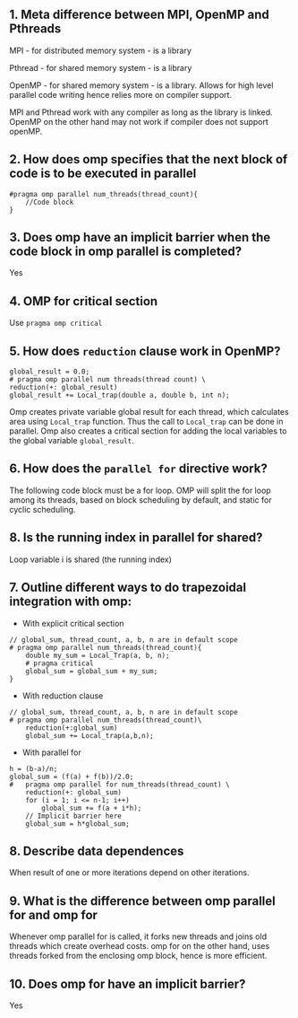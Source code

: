 ## 1. Meta difference between MPI, OpenMP and Pthreads

MPI - for distributed memory system - is a library 

Pthread - for shared memory system - is a library 

OpenMP - for shared memory system - is a library. Allows for high level parallel code writing hence relies more on compiler support. 

MPI and Pthread work with any compiler as long as the library is linked. OpenMP on the other hand may not work if compiler does not support openMP.

## 2. How does omp specifies that the next block of code is to be executed in parallel

```
#pragma omp parallel num_threads(thread_count){
    //Code block
}
```

## 3. Does omp have an implicit barrier when the code block in omp parallel is completed? 

Yes 

## 4. OMP for critical section 

Use `pragma omp critical`

## 5. How does `reduction` clause work in OpenMP? 

```
global_result = 0.0;
# pragma omp parallel num threads(thread count) \
reduction(+: global_result)
global_result += Local_trap(double a, double b, int n);
```

Omp creates private variable global result for each thread, which calculates area using `Local_trap` function. Thus the call to  `Local_trap` can be done in parallel. Omp also creates a critical section for adding the local variables to the global variable `global_result`.

## 6. How does the `parallel for` directive work? 

The following code block must be a for loop. OMP will split the for loop among its threads, based on block scheduling by default, and static for cyclic scheduling. 

## 8. Is the running index in parallel for shared? 

Loop variable i is shared (the running index)

## 7. Outline different ways to do trapezoidal integration with omp: 

- With explicit critical section 

```
// global_sum, thread_count, a, b, n are in default scope
# pragma omp parallel num_threads(thread_count){
    double my_sum = Local_Trap(a, b, n);
    # pragma critical
    global_sum = global_sum + my_sum;
}
```

- With reduction clause 
  
```
// global_sum, thread_count, a, b, n are in default scope
# pragma omp parallel num_threads(thread_count)\
    reduction(+:global_sum)
    global_sum += Local_trap(a,b,n);
```

- With parallel for

```
h = (b-a)/n; 
global_sum = (f(a) + f(b))/2.0; 
#   pragma omp parallel for num_threads(thread_count) \
    reduction(+: global_sum)
    for (i = 1; i <= n-1; i++)
        global_sum += f(a + i*h);
    // Implicit barrier here 
    global_sum = h*global_sum; 
```

## 8. Describe data dependences 

When result of one or more iterations depend on other iterations. 

## 9. What is the difference between omp parallel for and omp for 

Whenever omp parallel for is called, it forks new threads and joins old threads which create overhead costs. omp for on the other hand, uses threads forked from the enclosing omp block, hence is more efficient. 

## 10. Does omp for have an implicit barrier? 

Yes 